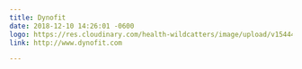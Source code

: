 ```yaml
---
title: Dynofit
date: 2018-12-10 14:26:01 -0600
logo: https://res.cloudinary.com/health-wildcatters/image/upload/v1544473572/Dynofit%20Web%20Ready.jpg
link: http://www.dynofit.com

---
```

